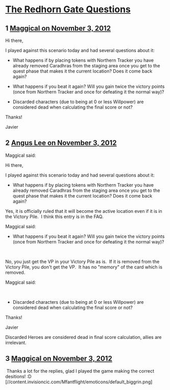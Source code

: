# [The Redhorn Gate Questions](https://community.fantasyflightgames.com/topic/73697-the-redhorn-gate-questions/)

## 1 [Maggical on November 3, 2012](https://community.fantasyflightgames.com/topic/73697-the-redhorn-gate-questions/?do=findComment&comment=718384)

Hi there,

I played against this scenario today and had several questions about it:

- What happens if by placing tokens with Northern Tracker you have already removed Caradhras from the staging area once you get to the quest phase that makes it the current location? Does it come back again?

- What happens if you beat it again? Will you gain twice the victory points (once from Northern Tracker and once for defeating it the normal way)?

- Discarded characters (due to being at 0 or less Willpower) are considered dead when calculating the final score or not?

Thanks!

Javier

## 2 [Angus Lee on November 3, 2012](https://community.fantasyflightgames.com/topic/73697-the-redhorn-gate-questions/?do=findComment&comment=718424)

Maggical said:

Hi there,

I played against this scenario today and had several questions about it:

- What happens if by placing tokens with Northern Tracker you have already removed Caradhras from the staging area once you get to the quest phase that makes it the current location? Does it come back again?



Yes, it is officially ruled that it will become the active location even if it is in the Victory Pile.  I think this entry is in the FAQ.

Maggical said:

- What happens if you beat it again? Will you gain twice the victory points (once from Northern Tracker and once for defeating it the normal way)?



 

No, you just get the VP in your Victory Pile as is.  If it is removed from the Victory Pile, you don't get the VP.  It has no "memory" of the card which is removed.

Maggical said:

 

- Discarded characters (due to being at 0 or less Willpower) are considered dead when calculating the final score or not?

Thanks!

Javier



Discarded Heroes are considered dead in final score calculation, allies are irrelevant.

## 3 [Maggical on November 3, 2012](https://community.fantasyflightgames.com/topic/73697-the-redhorn-gate-questions/?do=findComment&comment=718500)

 Thanks a lot for the replies, glad I played the game making the correct desitions! :D [//content.invisioncic.com/Mfantflight/emoticons/default_biggrin.png]

